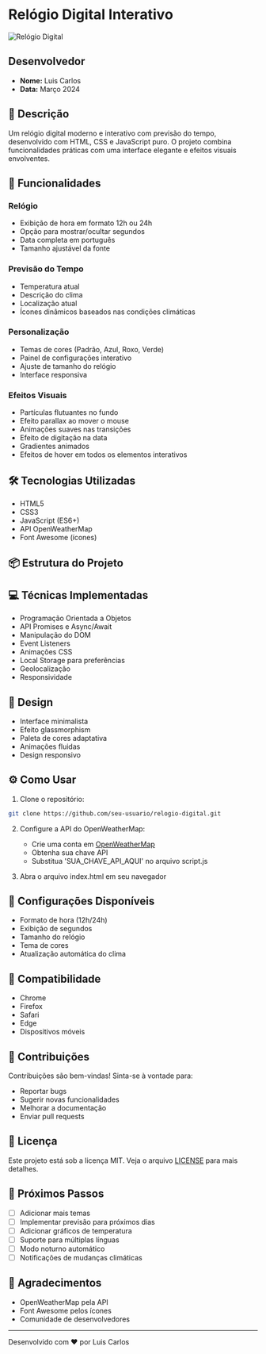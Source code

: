 # Relógio Digital Interativo

![Relógio Digital](preview.png)

## Desenvolvedor
- **Nome:** Luis Carlos
- **Data:** Março 2024

## 📝 Descrição
Um relógio digital moderno e interativo com previsão do tempo, desenvolvido com HTML, CSS e JavaScript puro. O projeto combina funcionalidades práticas com uma interface elegante e efeitos visuais envolventes.

## 🚀 Funcionalidades

### Relógio
- Exibição de hora em formato 12h ou 24h
- Opção para mostrar/ocultar segundos
- Data completa em português
- Tamanho ajustável da fonte

### Previsão do Tempo
- Temperatura atual
- Descrição do clima
- Localização atual
- Ícones dinâmicos baseados nas condições climáticas

### Personalização
- Temas de cores (Padrão, Azul, Roxo, Verde)
- Painel de configurações interativo
- Ajuste de tamanho do relógio
- Interface responsiva

### Efeitos Visuais
- Partículas flutuantes no fundo
- Efeito parallax ao mover o mouse
- Animações suaves nas transições
- Efeito de digitação na data
- Gradientes animados
- Efeitos de hover em todos os elementos interativos

## 🛠️ Tecnologias Utilizadas
- HTML5
- CSS3
- JavaScript (ES6+)
- API OpenWeatherMap
- Font Awesome (ícones)

## 📦 Estrutura do Projeto

## 💻 Técnicas Implementadas
- Programação Orientada a Objetos
- API Promises e Async/Await
- Manipulação do DOM
- Event Listeners
- Animações CSS
- Local Storage para preferências
- Geolocalização
- Responsividade

## 🎨 Design
- Interface minimalista
- Efeito glassmorphism
- Paleta de cores adaptativa
- Animações fluidas
- Design responsivo

## ⚙️ Como Usar

1. Clone o repositório:

```bash
git clone https://github.com/seu-usuario/relogio-digital.git
```

2. Configure a API do OpenWeatherMap:
   - Crie uma conta em [OpenWeatherMap](https://openweathermap.org/)
   - Obtenha sua chave API
   - Substitua 'SUA_CHAVE_API_AQUI' no arquivo script.js

3. Abra o arquivo index.html em seu navegador

## 🔧 Configurações Disponíveis
- Formato de hora (12h/24h)
- Exibição de segundos
- Tamanho do relógio
- Tema de cores
- Atualização automática do clima

## 📱 Compatibilidade
- Chrome
- Firefox
- Safari
- Edge
- Dispositivos móveis

## 🤝 Contribuições
Contribuições são bem-vindas! Sinta-se à vontade para:
- Reportar bugs
- Sugerir novas funcionalidades
- Melhorar a documentação
- Enviar pull requests

## 📄 Licença
Este projeto está sob a licença MIT. Veja o arquivo [LICENSE](LICENSE) para mais detalhes.

## 🎯 Próximos Passos
- [ ] Adicionar mais temas
- [ ] Implementar previsão para próximos dias
- [ ] Adicionar gráficos de temperatura
- [ ] Suporte para múltiplas línguas
- [ ] Modo noturno automático
- [ ] Notificações de mudanças climáticas

## 🙏 Agradecimentos
- OpenWeatherMap pela API
- Font Awesome pelos ícones
- Comunidade de desenvolvedores

---
Desenvolvido com ❤️ por Luis Carlos
